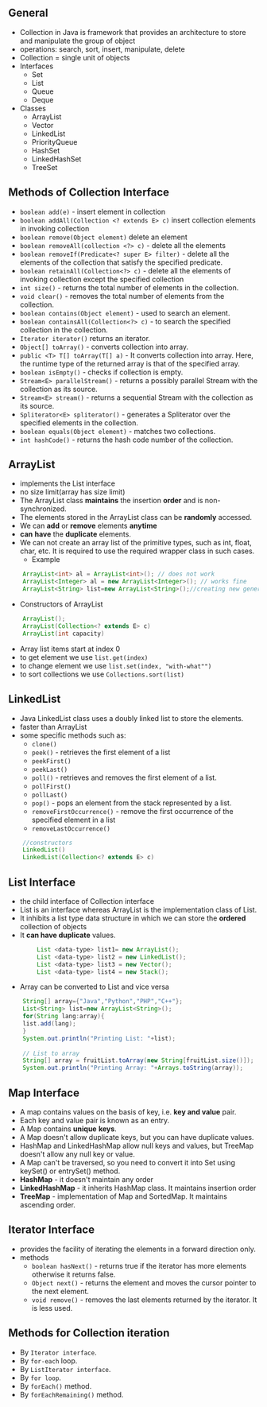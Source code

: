 ## General

* Collection in Java is framework that provides an architecture to store and manipulate the group of object
* operations: search, sort, insert, manipulate, delete
* Collection = single unit of objects
* Interfaces
  * Set
  * List
  * Queue
  * Deque
* Classes
  * ArrayList
  * Vector
  * LinkedList
  * PriorityQueue
  * HashSet
  * LinkedHashSet
  * TreeSet
  
## Methods of Collection Interface

* `boolean add(e)` - insert element in collection
* `boolean addAll(Collection <? extends E> c)`  insert collection elements in invoking collection
* `boolean remove(Object element)` delete an element
* `boolean removeAll(collection <?> c)` - delete all the elements 
* `boolean removeIf(Predicate<? super E> filter)` - delete all the elements of the collection that satisfy the specified predicate.
* `boolean retainAll(Collection<?> c)` - delete all the elements of invoking collection except the specified collection
* `int size()` - returns the total number of elements in the collection.
* `void clear()` - removes the total number of elements from the collection.
* `boolean contains(Object element)` - used to search an element.
* `boolean containsAll(Collection<?> c)` - to search the specified collection in the collection.
* `Iterator iterator()` returns an iterator.
* `Object[] toArray()` -  converts collection into array.
* `public <T> T[] toArray(T[] a)` - It converts collection into array. Here, the runtime type of the returned array is that of the specified array.
* `boolean isEmpty()` - checks if collection is empty.
* `Stream<E> parallelStream()` - returns a possibly parallel Stream with the collection as its source.
* `Stream<E> stream()` - returns a sequential Stream with the collection as its source.
* `Spliterator<E> spliterator()` - generates a Spliterator over the specified elements in the collection.
* `boolean equals(Object element)` - matches two collections.
* `int hashCode()` - returns the hash code number of the collection.

## ArrayList

* implements the List interface
* no size limit(array has size limit)
* The ArrayList class **maintains** the insertion **order** and is non-synchronized. 
* The elements stored in the ArrayList class can be **randomly** accessed.
* We can **add** or **remove** elements **anytime**
* **can** **have** the **duplicate** elements.
* We can not create an array list of the primitive types, such as int, float, char, etc. It is required to use the required wrapper class in such cases.
  * Example
```java 
    ArrayList<int> al = ArrayList<int>(); // does not work  
    ArrayList<Integer> al = new ArrayList<Integer>(); // works fine  
    ArrayList<String> list=new ArrayList<String>();//creating new generic arraylist. Now ArrayList is forced to have the only specified type of object in it. If you try to add another type of object, it gives a compile-time error.
```
* Constructors of ArrayList
```java
    ArrayList();
    ArrayList(Collection<? extends E> c)
    ArrayList(int capacity)
```
* Array list items start at index 0
* to get element we use `list.get(index)`
* to change element we use `list.set(index, "with-what"")`
* to sort collections we use `Collections.sort(list)`

## LinkedList

* Java LinkedList class uses a doubly linked list to store the elements.
* faster than ArrayList
* some specific methods such as: 
  * `clone()`
  * `peek()` - retrieves the first element of a list
  * `peekFirst()`
  * `peekLast()`
  * `poll()` - retrieves and removes the first element of a list.
  * `pollFirst()`
  * `pollLast()`
  * `pop()` - pops an element from the stack represented by a list.
  * `removeFirstOccurrence()` - remove the first occurrence of the specified element in a list
  * `removeLastOccurrence()`

```java
    //constructors
    LinkedList()
    LinkedList(Collection<? extends E> c)
```

## List Interface

* the child interface of Collection interface
* List is an interface whereas ArrayList is the implementation class of List.
* It inhibits a list type data structure in which we can store the **ordered** collection of objects
* It **can have duplicate** values.
```java
        List <data-type> list1= new ArrayList();
        List <data-type> list2 = new LinkedList();
        List <data-type> list3 = new Vector();
        List <data-type> list4 = new Stack();  
```

* Array can be converted to List and vice versa

```java
    String[] array={"Java","Python","PHP","C++"};
    List<String> list=new ArrayList<String>();
    for(String lang:array){
    list.add(lang);
    }
    System.out.println("Printing List: "+list);  
    
    // List to array
    String[] array = fruitList.toArray(new String[fruitList.size()]);
    System.out.println("Printing Array: "+Arrays.toString(array));  
```

## Map Interface

* A map contains values on the basis of key, i.e. **key and value** pair.
* Each key and value pair is known as an entry. 
* A Map contains **unique** **keys**.
* A Map doesn't allow duplicate keys, but you can have duplicate values. 
* HashMap and LinkedHashMap allow null keys and values, but TreeMap doesn't allow any null key or value.
* A Map can't be traversed, so you need to convert it into Set using keySet() or entrySet() method.
* **HashMap** - it doesn't maintain any order
* **LinkedHashMap** - it inherits HashMap class. It maintains insertion order
* **TreeMap** - implementation of Map and SortedMap. It maintains ascending order.

## Iterator Interface

* provides the facility of iterating the elements in a forward direction only. 
* methods
  * `boolean hasNext()` - returns true if the iterator has more elements otherwise it returns false.
  * `Object next()` - returns the element and moves the cursor pointer to the next element.
  * `void remove()` - removes the last elements returned by the iterator. It is less used.

## Methods for Collection iteration

* By `Iterator interface`.
* By `for-each` loop.
* By `ListIterator interface`.
* By `for loop`.
* By `forEach()` method.
* By `forEachRemaining()` method.